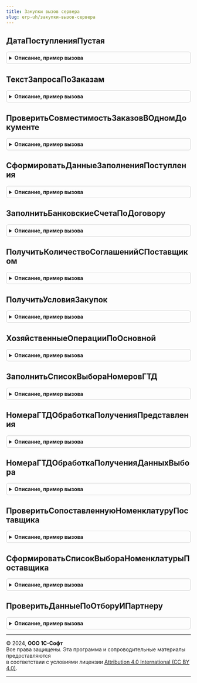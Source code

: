 ```yaml
---
title: Закупки вызов сервера
slug: erp-uh/закупки-вызов-сервера
---
```



## ДатаПоступленияПустая
<details style="margin: 1em 0; padding: 0.5em; border: 1px solid #ccc; border-radius: 6px;">

<summary style="font-weight: bold; cursor: pointer;">Описание, пример вызова</summary>

```bsl

// Проверяет, есть ли в табличной части строки с незаполненной датой поступления в строках, которые не отменены.
//
// Параметры:
//		Объект - ДанныеФормыСтруктура - проверяемый объект
//		ИмяТЧ - Строка - имя проверяемой ТЧ.
//
// Возвращаемое значение:
//		Булево - признак наличия строк с незаполненной датой поступления.
Функция ДатаПоступленияПустая(Знач Объект, ИмяТЧ) Экспорт
```

Пример вызова
```bsl
Результат = ЗакупкиВызовСервера.ДатаПоступленияПустая(Объект, ИмяТЧ) 
```
</details>

## ТекстЗапросаПоЗаказам
<details style="margin: 1em 0; padding: 0.5em; border: 1px solid #ccc; border-radius: 6px;">

<summary style="font-weight: bold; cursor: pointer;">Описание, пример вызова</summary>

```bsl

//Функция формирует текст запроса по данным заказов
Функция ТекстЗапросаПоЗаказам() Экспорт
```

Пример вызова
```bsl
Результат = ЗакупкиВызовСервера.ТекстЗапросаПоЗаказам());
```
</details>

## ПроверитьСовместимостьЗаказовВОдномДокументе
<details style="margin: 1em 0; padding: 0.5em; border: 1px solid #ccc; border-radius: 6px;">

<summary style="font-weight: bold; cursor: pointer;">Описание, пример вызова</summary>

```bsl

// Проверяет возможно ли в одном документе использовать несколько различных заказов
// Если в переданных заказах отличаются реквизиты шапки, выдается сообщение об ошибке.
//
// Параметры:
// 		МассивСсылок   - Массив - заказы поставщикам, которые указаны в документе
// 		ИмяДокумента   - Строка - имя документа в метаданных, для которого осуществляется проверка
//
// Возвращаемое значение:
// 		Булево - Истина, если в переданных заказах отличаются реквизиты шапки и нельзя проводить документ с данными заказами.
//
Функция ПроверитьСовместимостьЗаказовВОдномДокументе(Знач МассивСсылок, ИмяДокумента) Экспорт
```

Пример вызова
```bsl
Результат = ЗакупкиВызовСервера.ПроверитьСовместимостьЗаказовВОдномДокументе(МассивСсылок, ИмяДокумента) 
```
</details>

## СформироватьДанныеЗаполненияПоступления
<details style="margin: 1em 0; padding: 0.5em; border: 1px solid #ccc; border-radius: 6px;">

<summary style="font-weight: bold; cursor: pointer;">Описание, пример вызова</summary>

```bsl

// Формирует структуру для создания поступления по одному или нескольким заказам
// Если в переданных заказах отличаются реквизиты шапки, выдается сообщение об ошибке.
//
// Параметры:
// 		МассивСсылок   - Массив - заказы поставщикам, по которым необходимо ввести поступление
// 		ИмяДокумента   - Строка - имя создаваемого на основании заказа документа в метаданных
// 		РеквизитыШапки - Структура - структура, в которую будут помещены реквизиты шапки из массива заказов
//
// Возвращаемое значение:
// 		Булево - Ложь, если в переданных заказах отличаются реквизиты шапки.
//
Функция СформироватьДанныеЗаполненияПоступления(МассивСсылок, ИмяДокумента, РеквизитыШапки) Экспорт
```

Пример вызова
```bsl
Результат = ЗакупкиВызовСервера.СформироватьДанныеЗаполненияПоступления(МассивСсылок, ИмяДокумента, РеквизитыШапки) 
```
</details>

## ЗаполнитьБанковскиеСчетаПоДоговору
<details style="margin: 1em 0; padding: 0.5em; border: 1px solid #ccc; border-radius: 6px;">

<summary style="font-weight: bold; cursor: pointer;">Описание, пример вызова</summary>

```bsl

// Процедура заполняет банковский счета документа по договору.
//
// Параметры:
//		Договор - СправочникСсылка.ДоговорыКонтрагентов - Договор;
//		БанковскийСчетОрганизации - СправочникСсылка.БанковскиеСчетаОрганизаций - Банковский счет организации;
//		БанковскийСчетКонтрагента - СправочникСсылка.БанковскиеСчетаКонтрагентов - Банковский счет контрагента.
//
Процедура ЗаполнитьБанковскиеСчетаПоДоговору(Договор, БанковскийСчетОрганизации = Неопределено, БанковскийСчетКонтрагента = Неопределено) Экспорт
```

Пример вызова
```bsl
ЗакупкиВызовСервера.ЗаполнитьБанковскиеСчетаПоДоговору(Договор, БанковскийСчетОрганизации, БанковскийСчетКонтрагента);
```
</details>

## ПолучитьКоличествоСоглашенийСПоставщиком
<details style="margin: 1em 0; padding: 0.5em; border: 1px solid #ccc; border-radius: 6px;">

<summary style="font-weight: bold; cursor: pointer;">Описание, пример вызова</summary>

```bsl

// Возвращает количество соглашений с указанным поставщиком
//
// Параметры:
//  Партнер           - СправочникСсылка.Партнеры - партнер, для которого необходимо получить количество соглашений.
//  ПараметрыОтбора   - Структура - структура с параметрами отбора соглашений.
//
// Возвращаемое значение:
//  Структура - структура, включающая условия закупок.
//
Функция ПолучитьКоличествоСоглашенийСПоставщиком(Знач Партнер, Экспорт
```

Пример вызова
```bsl
Результат = ЗакупкиВызовСервера.ПолучитьКоличествоСоглашенийСПоставщиком(Партнер, );
```
</details>

## ПолучитьУсловияЗакупок
<details style="margin: 1em 0; padding: 0.5em; border: 1px solid #ccc; border-radius: 6px;">

<summary style="font-weight: bold; cursor: pointer;">Описание, пример вызова</summary>

```bsl

// Получить условия закупок.
//
// Параметры:
//  Соглашение - СправочникСсылка.СоглашенияСПоставщиками - соглашение,по которому необходимо получить стандартные
//                                                          условия закупок.
//  УчитыватьГруппыСкладов - Булево - Учитывать группы складов
//  ИсключитьГруппыСкладовДоступныеВЗаказах - Булево - Исключить группы складов доступные в заказах
//
// Возвращаемое значение:
//  Структура - структура, включающая условия закупок.
Функция ПолучитьУсловияЗакупок(Знач Соглашение,Знач УчитыватьГруппыСкладов = Ложь, Знач ИсключитьГруппыСкладовДоступныеВЗаказах = Ложь) Экспорт
```

Пример вызова
```bsl
Результат = ЗакупкиВызовСервера.ПолучитьУсловияЗакупок(Соглашение, УчитыватьГруппыСкладов, ИсключитьГруппыСкладовДоступныеВЗаказах);
```
</details>

## ХозяйственныеОперацииПоОсновной
<details style="margin: 1em 0; padding: 0.5em; border: 1px solid #ccc; border-radius: 6px;">

<summary style="font-weight: bold; cursor: pointer;">Описание, пример вызова</summary>

```bsl

// Возвращает массив хоз. операций - переданная хоз. операция и операции для использования в схемах "Товары в пути" и
// и "Неотфактурованные поставки".
//
// Параметры:
//  ОсновнаяХозяйственнаяОперация	 - ПеречислениеСсылка.ХозяйственныеОперации	 - основная хозяйственная операция.
//
// Возвращаемое значение:
//  Массив - массив хозяйственных операций включая основную.
//
Функция ХозяйственныеОперацииПоОсновной(ОсновнаяХозяйственнаяОперация) Экспорт
```

Пример вызова
```bsl
Результат = ЗакупкиВызовСервера.ХозяйственныеОперацииПоОсновной(ОсновнаяХозяйственнаяОперация) 
```
</details>

## ЗаполнитьСписокВыбораНомеровГТД
<details style="margin: 1em 0; padding: 0.5em; border: 1px solid #ccc; border-radius: 6px;">

<summary style="font-weight: bold; cursor: pointer;">Описание, пример вызова</summary>

```bsl

// Формирует список значений номеров ГТД номенклатуре, характеристике.
//
// Параметры:
//	Номенклатура - СправочникСсылка.Номенклатура - номенклатура предприятия для подбора номеров ГТД.
//	Характеристика - СправочникСсылка.ХарактеристикиНоменклатуры - характеристика номенклатуры предприятия
//																	для подбора номеров ГТД.
//	СтранаПроисхождения - СправочникСсылка.СтраныМира - страна, для подбора номеров ГТД.
//
// Возвращаемое значение:
//	СписокЗначений Из Структура - список коллекции свойств номеров ГТД со следующими свойствами:
//		* Значение - СправочникСсылка.НомераГТД - номер ГТД.
//		* ПометкаУдаления - Булево - признак пометки номера ГТД к удалению.
//
Функция ЗаполнитьСписокВыбораНомеровГТД(Номенклатура, Характеристика, СтранаПроисхождения) Экспорт
```

Пример вызова
```bsl
Результат = ЗакупкиВызовСервера.ЗаполнитьСписокВыбораНомеровГТД(Номенклатура, Характеристика, СтранаПроисхождения) 
```
</details>

## НомераГТДОбработкаПолученияПредставления
<details style="margin: 1em 0; padding: 0.5em; border: 1px solid #ccc; border-radius: 6px;">

<summary style="font-weight: bold; cursor: pointer;">Описание, пример вызова</summary>

```bsl

// Формирует представление для элементов справочника 'НомераГТД' со значением типа РНПТ комплекта.
//
// Параметры:
//	Данные - Структура- коллекция, содержащая значения полей, из которых формируется представление.
//	Представление - Строка- строка, в которую нужно поместить представление объекта или ссылки.
//	СтандартнаяОбработка -Булево - в данный параметр передается признак формирования стандартного представления объекта
//									или ссылки. Если в теле процедуры-обработчика установить данному параметру
//									значение Ложь, стандартная обработка события производиться не будет.
//
Процедура НомераГТДОбработкаПолученияПредставления(Данные, Представление, СтандартнаяОбработка) Экспорт
```

Пример вызова
```bsl
ЗакупкиВызовСервера.НомераГТДОбработкаПолученияПредставления(Данные, Представление, СтандартнаяОбработка) 
```
</details>

## НомераГТДОбработкаПолученияДанныхВыбора
<details style="margin: 1em 0; padding: 0.5em; border: 1px solid #ccc; border-radius: 6px;">

<summary style="font-weight: bold; cursor: pointer;">Описание, пример вызова</summary>

```bsl

// Формирует список выбора для поля справочника 'НомераГТД'.
//
// Параметры:
//	ДанныеВыбора - СписокЗначений Из Структура - список выбора данных элемента справочника.
//	Параметры - Структура - настройки обработки получения данных выбора элементов справочника.
//	СтандартнаяОбработка -Булево - в данный параметр передается признак получения данных выбора объекта.
//									Если в теле процедуры-обработчика установить данному параметру
//									значение Ложь, стандартная обработка события производиться не будет.
//
Процедура НомераГТДОбработкаПолученияДанныхВыбора(ДанныеВыбора, Параметры, СтандартнаяОбработка) Экспорт
```

Пример вызова
```bsl
ЗакупкиВызовСервера.НомераГТДОбработкаПолученияДанныхВыбора(ДанныеВыбора, Параметры, СтандартнаяОбработка) 
```
</details>

## ПроверитьСопоставленнуюНоменклатуруПоставщика
<details style="margin: 1em 0; padding: 0.5em; border: 1px solid #ccc; border-radius: 6px;">

<summary style="font-weight: bold; cursor: pointer;">Описание, пример вызова</summary>

```bsl

// Устарела. Проверяет наличие в информационной базе ранее сопоставленной номенклатуры поставщика.
//
// Параметры:
//   Объект - ДанныеФормыКоллекция - документ, в котором необходимо сопоставить номенклатуру поставщика.
//
// Возвращаемое значение:
//   Булево - Истина, если необходимо выводить предупреждение о сопоставлении.
//
Функция ПроверитьСопоставленнуюНоменклатуруПоставщика(Знач Объект) Экспорт
```

Пример вызова
```bsl
Результат = ЗакупкиВызовСервера.ПроверитьСопоставленнуюНоменклатуруПоставщика(Объект) 
```
</details>

## СформироватьСписокВыбораНоменклатурыПоставщика
<details style="margin: 1em 0; padding: 0.5em; border: 1px solid #ccc; border-radius: 6px;">

<summary style="font-weight: bold; cursor: pointer;">Описание, пример вызова</summary>

```bsl

// Устарела. Следует использовать см. СопоставлениеНоменклатурыКонтрагентовКлиент.СформироватьСписокВыбораНоменклатурыКонтрагента
// Формирует список значений номенклатуры поставщика по партнеру, номенклатуре, характеристике, упаковке.
//
// Параметры:
//  Партнер        - СправочникСсылка.Партнеры - поставщик, для которого необходимо сформировать список.
//  Номенклатура   - СправочникСсылка.Номенклатура - номенклатура предприятия для фильтрации номенклатуры поставщика.
//  Характеристика - СправочникСсылка.ХарактеристикиНоменклатуры - характеристика номенклатуры предприятия
//                    для фильтрации номенклатуры поставщика.
//  Упаковка       - СправочникСсылка.УпаковкиЕдиницыИзмерения - упаковка номенклатуры предприятия
//                                                                   для фильтрации номенклатуры контрагента.
//
// Возвращаемое значение:
//   Массив - номенклатура поставщика, подходящая под условия фильтрации.
//
Функция СформироватьСписокВыбораНоменклатурыПоставщика(Знач Партнер, Знач Номенклатура, Знач Характеристика) Экспорт
```

Пример вызова
```bsl
Результат = ЗакупкиВызовСервера.СформироватьСписокВыбораНоменклатурыПоставщика(Партнер, Номенклатура, Характеристика) 
```
</details>

## ПроверитьДанныеПоОтборуИПартнеру
<details style="margin: 1em 0; padding: 0.5em; border: 1px solid #ccc; border-radius: 6px;">

<summary style="font-weight: bold; cursor: pointer;">Описание, пример вызова</summary>

```bsl

// Возвращает результат проверки партнера в созданном договоре и документе.
//
//Параметры:
//	Договор - СправочникСсылка.ДоговорыКонтрагентов - созданный договор.
//	ДанныеОтбора - Структура - параметры отбора, зависят от документа.
//	ПартнерДокумента - СправочникСсылка.Партнеры - партнер из документа.
//	СообщениеОбОшибке - Строка - формируемое сообщение об ошибке.
//
//Возвращаемое значение:
//	Булево - признак, что проверка прошла.
//
Функция ПроверитьДанныеПоОтборуИПартнеру(Договор, ДанныеОтбора, ПартнерДокумента, СообщениеОбОшибке = "") Экспорт
```

Пример вызова
```bsl
Результат = ЗакупкиВызовСервера.ПроверитьДанныеПоОтборуИПартнеру(Договор, ДанныеОтбора, ПартнерДокумента, СообщениеОбОшибке);
```
</details>

---

© 2024, **ООО 1С-Софт**  
Все права защищены. Эта программа и сопроводительные материалы предоставляются  
в соответствии с условиями лицензии [Attribution 4.0 International (CC BY 4.0)](https://creativecommons.org/licenses/by/4.0/legalcode).

---
